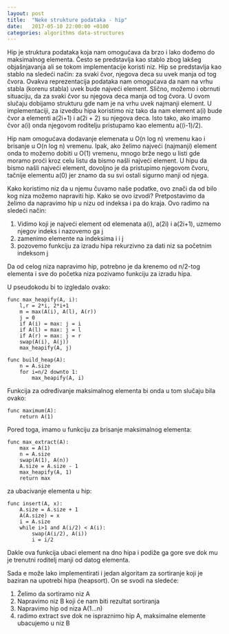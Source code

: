 ```yaml
---
layout: post
title:  "Neke strukture podataka - hip"
date:   2017-05-10 22:00:00 +0100
categories: algorithms data-structures
---
```


Hip je struktura podataka koja nam omogućava da brzo i lako dođemo do maksimalnog elementa. Često se predstavlja kao stablo 
zbog lakšeg objašnjavanja ali se tokom implementacije koristi niz. Hip se predstavlja kao stablo na sledeći način: za svaki čvor, njegova deca su uvek manja od tog čvora. Ovakva reprezentacija podataka nam omogućava da nam na vrhu stabla (korenu stabla) uvek bude najveći element. Slično, možemo i obrnuti situaciju, da za svaki čvor su njegova deca manja od tog čvora. U ovom slučaju dobijamo strukturu
gde nam je na vrhu uvek najmanji element. U implementaciji, za izvedbu hipa koristimo niz tako da nam element a(i) bude čvor a elementi 
a(2i+1) i a(2i + 2) su njegova deca. Isto tako, ako imamo čvor a(i) onda njegovom roditelju pristupamo kao elementu a((i-1)/2).

Hip nam omogućava dodavanje elemenata u O(n log n) vremenu kao i brisanje u O(n log n) vremenu. Ipak, ako želimo najveći (najmanji) element onda to možemo dobiti u O(1) vremenu, mnogo brže nego u listi gde moramo proći kroz celu listu da bismo našli najveći element. 
U hipu da bismo našli najveći element, dovoljno je da pristupimo njegovom čvoru, tačnije elementu a(0) jer znamo da su svi ostali sigurno manji od njega. 

Kako koristimo niz da u njemu čuvamo naše podatke, ovo znači da od bilo kog niza možemo napraviti hip. Kako se ovo izvodi? Pretpostavimo da želimo da napravimo hip u nizu od indeksa i pa do kraja. Ovo radimo na sledeći način:

1. Vidimo koji je najveći element od elemenata a(i), a(2i) i a(2i+1), uzmemo njegov indeks i nazovemo ga j 
2. zamenimo elemente na indeksima i i j 
3. pozovemo funkciju za izradu hipa rekurzivno za dati niz sa početnim indeksom j

Da od celog niza napravimo hip, potrebno je da krenemo od n/2-tog elementa i sve do početka niza pozivamo funkciju za izradu hipa.

U pseudokodu bi to izgledalo ovako:

	func max_heapify(A, i):
		l,r = 2*i, 2*i+1
		m = max(A(i), A(l), A(r))
		j = 0 
		if A(i) = max: j = i
		if A(l) = max: j = l
		if A(r) = max: j = r
		swap(A(i), A(j))
		max_heapify(A, j)
	
	func build_heap(A):
		n = A.size 
		for i=n/2 downto 1:
			max_heapify(A, i)

Funkcija za određivanje maksimalnog elementa bi onda u tom slučaju bila ovako:

	func maximum(A):
		return A(1)

Pored toga, imamo u funkciju za brisanje maksimalnog elementa:

	func max_extract(A):
		max = A(1)
		n = A.size 
		swap(A(1), A(n))
		A.size = A.size - 1
		max_heapify(A, 1)
		return max
	
za ubacivanje elementa u hip:

	func insert(A, x):
		A.size = A.size + 1
		A(A.size) = x
		i = A.size
		while i>1 and A(i/2) < A(i):
			swap(A(i/2), A(i))
			i = i/2

Dakle ova funkcija ubaci element na dno hipa i podiže ga gore sve dok mu je trenutni roditelj manji od datog elementa.

Sada e može lako implementirati i jedan algoritam za sortiranje koji je baziran na upotrebi hipa (heapsort). On se svodi na sledeće:

1. Želimo da sortiramo niz A
2. Napravimo niz B koji će nam biti rezultat sortiranja
3. Napravimo hip od niza A(1...n) 
4. radimo extract sve dok ne ispraznimo hip A, maksimalne elemente ubacujemo u niz B 


